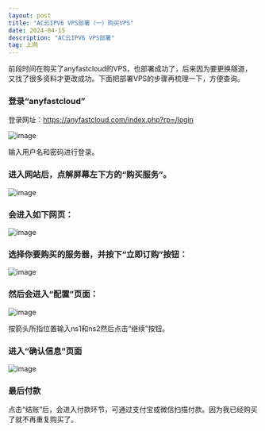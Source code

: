 ```yaml
---
layout: post
title: "AC云IPV6 VPS部署（一）购买VPS"
date: 2024-04-15
description: "AC云IPV6 VPS部署"
tag: 上网
---  
```


前段时间在购买了anyfastcloud的VPS，也部署成功了，后来因为要更换隧道，又找了很多资料才更改成功。下面把部署VPS的步骤再梳理一下，方便查询。  

### 登录“anyfastcloud”    

登录网址：https://anyfastcloud.com/index.php?rp=/login   

![image](https://github.com/hengdactn/ctnhb.github.io/assets/70909689/601bd6dc-3d4c-4285-8152-ade2aa5e04ff)  

输入用户名和密码进行登录。  

### 进入网站后，点解屏幕左下方的“购买服务”。  

![image](https://github.com/hengdactn/ctnhb.github.io/assets/70909689/3bbf5253-9949-4f9e-87f5-1c92c8d5ae0d)  

### 会进入如下网页：  

![image](https://github.com/hengdactn/ctnhb.github.io/assets/70909689/bcf96fe4-c051-42ac-94df-d9a95cd04e5b)   

### 选择你要购买的服务器，并按下“立即订购”按钮：  

![image](https://github.com/hengdactn/ctnhb.github.io/assets/70909689/8778895c-f40e-4d1d-a05d-cf5b1d7844d3)

### 然后会进入“配置”页面：  

![image](https://github.com/hengdactn/ctnhb.github.io/assets/70909689/843d34f1-e3aa-4e71-9bcd-cceff7d47f63)  

按箭头所指位置输入ns1和ns2然后点击“继续”按钮。  

### 进入“确认信息”页面  

![image](https://github.com/hengdactn/ctnhb.github.io/assets/70909689/2c26a7ba-5744-4727-99b1-0c764e46fe01)  

### 最后付款

点击“结账”后，会进入付款环节，可通过支付宝或微信扫描付款。因为我已经购买了就不再重复购买了。










